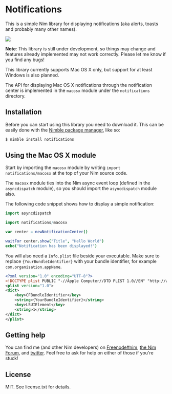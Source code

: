 # Notifications

This is a simple Nim library for displaying notifications
(aka alerts, toasts and probably many other names).

![](http://picheta.me/private/images/notification.png)

**Note**: This library is still under development, so things may change
and features already implemented may not work correctly. Please
let me know if you find any bugs!

This library currently supports Mac OS X only, but support for at least
Windows is also planned.

The API for displaying Mac OS X notifications through the notification
center is implemented in the ``macosx`` module under the ``notifications``
directory.

## Installation

Before you can start using this library you need to download it.
This can be easily done with the
[Nimble package manager](https://github.com/nim-lang/nimble), like so:

```bash
$ nimble install notifications
```

## Using the Mac OS X module

Start by importing the ``macosx`` module by writing
``import notifications/macosx`` at the top of your Nim source code.

The ``macosx`` module ties into the Nim async event loop (defined in the
``asyncdispatch`` module), so you should import the ``asyncdispatch`` module
also.

The following code snippet shows how to display a simple notification:

```nim
import asyncdispatch

import notifications/macosx

var center = newNotificationCenter()

waitFor center.show("Title", "Hello World")
echo("Notification has been displayed!")
```

You will also need a ``Info.plist`` file beside your executable. Make sure
to replace ``{YourBundleIdentifier}`` with your bundle identifier, for example
``com.organisation.appName``.

```xml
<?xml version="1.0" encoding="UTF-8"?>
<!DOCTYPE plist PUBLIC "-//Apple Computer//DTD PLIST 1.0//EN" "http://www.apple.com/DTDs/PropertyList-1.0.dtd">
<plist version="1.0">
<dict>
    <key>CFBundleIdentifier</key>
    <string>{YourBundleIdentifier}</string>
    <key>LSUIElement</key>
    <string>1</string>
</dict>
</plist>
```

## Getting help

You can find me (and other Nim developers) on
[Freenode#nim](https://webchat.freenode.net/?channels=nim),
[the Nim Forum](http://forum.nim-lang.org),
and [twitter](https://twitter.com/d0m96). Feel free to ask for help on either of those
if you're stuck!

## License

MIT. See license.txt for details.